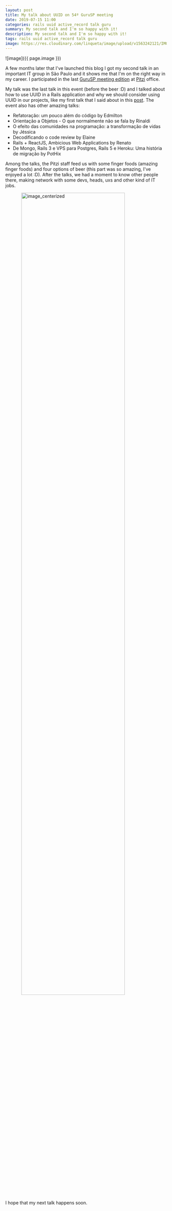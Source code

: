 ```yaml
---
layout: post
title: My talk about UUID on 54º GuruSP meeting
date: 2019-07-15 11:00
categories: rails uuid active_record talk guru
summary: My second talk and I'm so happy with it!
description: My second talk and I'm so happy with it!
tags: rails uuid active_record talk guru
image: https://res.cloudinary.com/linqueta/image/upload/v1563242121/IMG_3441_kzmcsa.jpg
---
```


![image]({{ page.image }})

A few months later that I've launched this blog I got my second talk in an important IT group in São Paulo and it shows me that I'm on the right way in my career.
I participated in the last [GuruSP meeting edition](https://www.meetup.com/Guru-SP-Grupo-de-Usuarios-Ruby-de-Sao-Paulo/events/261823985/) at [Pitzi](https://pitzi.com.br/) office.

My talk was the last talk in this event (before the beer :D) and I talked about how to use UUID in a Rails application and why we should consider using UUID in our projects, like my first talk that I said about in this [post](https://linqueta.com/rails/uuid/active_record/talk/2019/06/16/how_have_been_my_first_talk/). The event also has other amazing talks:

* Refatoração: um pouco além do código by Edmilton
* Orientação a Objetos - O que normalmente não se fala by Rinaldi
* O efeito das comunidades na programação: a transformação de vidas by Jéssica
* Decodificando o code review by Elaine
* Rails + ReactJS, Ambicious Web Applications by Renato
* De Mongo, Rails 3 e VPS para Postgres, Rails 5 e Heroku: Uma história de migração by PotHix

Among the talks, the Pitzi staff feed us with some finger foods (amazing finger foods) and four options of beer (this part was so amazing, I've enjoyed a lot :D). After the talks, we had a moment to know other people there, making network with some devs, heads, uxs and other kind of IT jobs.

![image_centerized](https://res.cloudinary.com/linqueta/image/upload/v1563243846/IMG_3419_1_cew63m_yxv9a4.jpg)

I hope that my next talk happens soon.

<style>
img[alt=image_centerized]{
  width: 80%;
  margin: 0% 10% 0% 10%;
}
</style>
